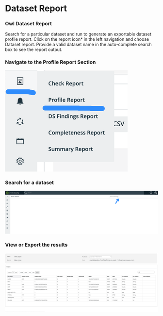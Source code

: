 # Dataset Report

### Owl Dataset Report <a href="#owl-weekly-rollup-reports" id="owl-weekly-rollup-reports"></a>

Search for a particular dataset and run to generate an exportable dataset profile report. Click on the report icon\* in the left navigation and choose Dataset report. Provide a valid dataset name in the auto-complete search box to see the report output.

### Navigate to the Profile Report Section

![](<../../.gitbook/assets/image (100).png>)

### Search for a dataset&#x20;

![](<../../.gitbook/assets/image (128).png>)



### View or Export the results

![](<../../.gitbook/assets/Screen Shot 2020-05-07 at 6.53.09 PM.png>)
